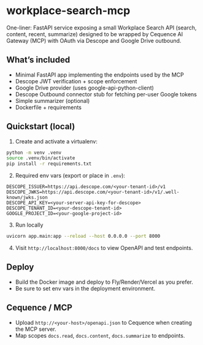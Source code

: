 # workplace-search-mcp
One-liner: FastAPI service exposing a small Workplace Search API (search, content, recent, summarize) designed to be wrapped by Cequence AI Gateway (MCP) with OAuth via Descope and Google Drive outbound.

## What’s included
- Minimal FastAPI app implementing the endpoints used by the MCP
- Descope JWT verification + scope enforcement
- Google Drive provider (uses google-api-python-client)
- Descope Outbound connector stub for fetching per-user Google tokens
- Simple summarizer (optional)
- Dockerfile + requirements

## Quickstart (local)
1. Create and activate a virtualenv:
```bash
python -m venv .venv
source .venv/bin/activate
pip install -r requirements.txt
```

2. Required env vars (export or place in `.env`):
```
DESCOPE_ISSUER=https://api.descope.com/<your-tenant-id>/v1
DESCOPE_JWKS=https://api.descope.com/<your-tenant-id>/v1/.well-known/jwks.json
DESCOPE_API_KEY=<your-server-api-key-for-descope>
DESCOPE_TENANT_ID=<your-descope-tenant-id>
GOOGLE_PROJECT_ID=<your-google-project-id>
```

3. Run locally
```bash
uvicorn app.main:app --reload --host 0.0.0.0 --port 8000
```

4. Visit `http://localhost:8000/docs` to view OpenAPI and test endpoints.

## Deploy
- Build the Docker image and deploy to Fly/Render/Vercel as you prefer.
- Be sure to set env vars in the deployment environment.

## Cequence / MCP
- Upload `http://<your-host>/openapi.json` to Cequence when creating the MCP server.
- Map scopes `docs.read`, `docs.content`, `docs.summarize` to endpoints.

